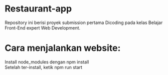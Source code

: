 # Restaurant-app 

Repository ini berisi proyek submission pertama Dicoding pada kelas Belajar Front-End expert Web Development.

# Cara menjalankan website:

Install node_modules dengan npm install
<br>
Setelah ter-install, ketik npm run start

